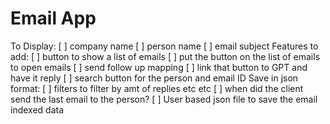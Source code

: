 # Email App
To Display:
    [ ] company name
    [ ] person name
    [ ] email subject
Features to add:
    [ ] button to show a list of emails
    [ ] put the button on the list of emails to open emails
    [ ] send follow up mapping
        [ ] link that button to GPT and have it reply
    [ ] search button for the person and email ID
    Save in json format:
        [ ] filters to filter by amt of replies etc etc
        [ ] when did the client send the last email to the person?
    [ ] User based json file to save the email indexed data
